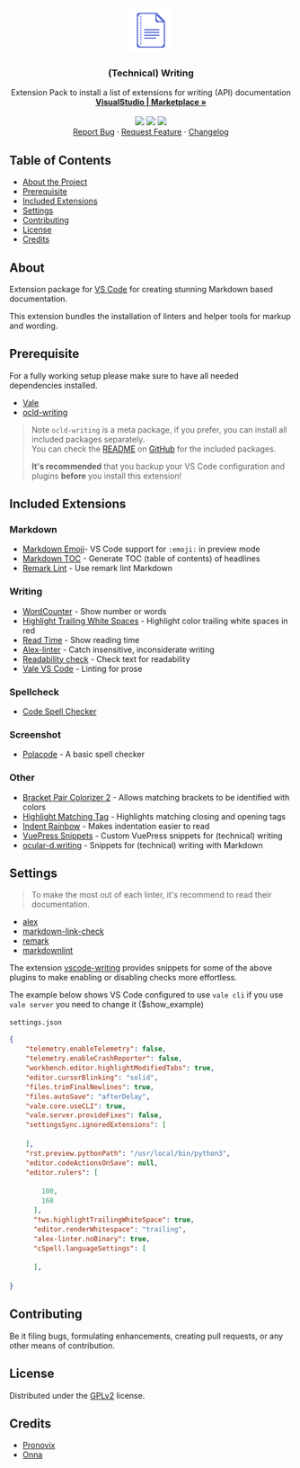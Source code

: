 
<!-- PROJECT LOGO -->
<br />
<p align="center">
  <a href="https://github.com/ocular-d/writing-extension-pack">
    <img src="https://raw.githubusercontent.com/ocular-d/writing-extension-pack/2.0/icon.png" alt="Logo" width="80" height="80">
  </a>

  <h3 align="center">(Technical) Writing</h3>

  <p align="center">
    Extension Pack to install a list of extensions for writing (API) documentation
    <br />
    <a href="https://marketplace.visualstudio.com/items?itemName=ocular-d.writing-extension-pack" title="Link to this extension on VS Code marketplace"><strong>VisualStudio  | Marketplace »</strong></a>
    <br />
    <br />
    <img src="https://img.shields.io/vscode-marketplace/d/ocular-d.writing-extension-pack.svg" />
    <img src="https://img.shields.io/vscode-marketplace/i/ocular-d.writing-extension-pack.svg" />
    <img src="https://img.shields.io/github/license/ocular-d/writing-extension-pack" />
    <br />
    <a href="https://github.com/ocular-d/writing-extension-pack/issues" title="Link to issue tracker">Report Bug</a>
    ·
    <a href="https://github.com/ocular-d/writing-extension-pack/issues" title="Link to feature tracker">Request Feature</a>
    ·
    <a href="https://github.com/ocular-d/writing-extension-pack/blob/master/CHANGELOG.md" title="Link to changelog">Changelog</a>
  </p>
</p>

<!-- TABLE OF CONTENTS -->
## Table of Contents

- [About the Project](#about "TOC link About")
- [Prerequisite](#prerequisite "TOC link Prerequisite")
- [Included Extensions](#included-extensions "TOC link Included Extensions")
- [Settings](#settings "TOC link Settings")
- [Contributing](#contributing "TOC link Contributing")
- [License](#license "TOC link License")
- [Credits](#credits "TOC link Credits")

## About

Extension package for [VS Code](https://code.visualstudio.com/ "Link to website of VS Code") for creating stunning Markdown based documentation.

This extension bundles the installation of linters and helper tools for markup and wording.

## Prerequisite

For a fully working setup please make sure to have all needed dependencies installed.

- [Vale](https://docs.errata.ai/vale/about "Link to Vale website")
- [ocld-writing](https://www.npmjs.com/package/ocld-writing "Link to package on NPM")

> Note
> `ocld-writing` is a meta package, if you prefer, you can install all included packages separately.\
> You can check the [README](https://github.com/ocular-d/ocld-writing/blob/master/README.md "Link to ocld-writing README on GitHub") on [GitHub](https://github.com/ocular-d/ocld-writing "Link to ocld-writing on GitHub") for the included packages.
>
> **It's recommended** that you backup your VS Code configuration and plugins **before** you install this extension!

## Included Extensions

### Markdown

- [Markdown Emoji](https://marketplace.visualstudio.com/items?itemName=bierner.markdown-emoji "Link to MD emoji extension")- VS Code support for `:emoji:` in preview mode
- [Markdown TOC](https://marketplace.visualstudio.com/items?itemName=AlanWalk.markdown-toc "Link to MD toc extension") - Generate TOC (table of contents) of headlines
- [Remark Lint](https://marketplace.visualstudio.com/items?itemName=drewbourne.vscode-remark-lint "Link to remark lint extension") - Use remark lint Markdown
### Writing

- [WordCounter](https://marketplace.visualstudio.com/items?itemName=kirozen.wordcounter "Link to word count extension") - Show number or words
- [Highlight Trailing White Spaces](https://marketplace.visualstudio.com/items?itemName=ybaumes.highlight-trailing-white-spaces "Link to trailing spaces extension") - Highlight color trailing white spaces in red
- [Read Time](https://marketplace.visualstudio.com/items?itemName=johnpapa.read-time "Link to read time extension") - Show reading time
- [Alex-linter](https://marketplace.visualstudio.com/items?itemName=TLahmann.alex-linter&utm_source=VSCode.pro&utm_campaign=AhmadAwais "Link to extension") - Catch insensitive, inconsiderate writing
- [Readability check](https://marketplace.visualstudio.com/items?itemName=jemcclin.readabilitycheck "Link to extension") - Check text for readability
- [Vale VS Code](https://marketplace.visualstudio.com/items?itemName=errata-ai.vale-server "Link to extension") - Linting for prose

### Spellcheck

- [Code Spell Checker](https://marketplace.visualstudio.com/items?itemName=streetsidesoftware.code-spell-checker "Link to code spell checker extension")

### Screenshot

- [Polacode](https://marketplace.visualstudio.com/items?itemName=pnp.polacode "Link to polacode extension") - A basic spell checker

### Other

- [Bracket Pair Colorizer 2](https://marketplace.visualstudio.com/items?itemName=CoenraadS.bracket-pair-colorizer-2 "Link to bracket colorizer extension") - Allows matching brackets to be identified with colors
- [Highlight Matching Tag](https://marketplace.visualstudio.com/items?itemName=vincaslt.highlight-matching-tag "Link to matching tag extension") - Highlights matching closing and opening tags
- [Indent Rainbow](https://marketplace.visualstudio.com/items?itemName=oderwat.indent-rainbow "Link to indent extension") - Makes indentation easier to read
- [VuePress Snippets](https://marketplace.visualstudio.com/items?itemName=ocular-d.vuepress-snippets "Link to extension") - Custom VuePress snippets for (technical) writing
- [ocular-d.writing](https://marketplace.visualstudio.com/items?itemName=ocular-d.writing "Link to extension") - Snippets for (technical) writing with Markdown

## Settings

> To make the most out of each linter, it's recommend to read their documentation.

- [alex](https://github.com/get-alex/alex#configuration "Link to alex docs")
- [markdown-link-check](https://github.com/tcort/markdown-link-check#config-file-format "Link to markdown-link-check docs")
- [remark](https://github.com/remarkjs/remark/tree/main/packages/remark-cli "Link to remark on GitHub")
- [markdownlint](https://github.com/DavidAnson/markdownlint#configuration "Link to markdownlint on GitHub")

The extension [vscode-writing](https://github.com/ocular-d/vscode-writing "Link to extension on GitHub") provides snippets
for some of the above plugins to make enabling or disabling checks more effortless.

The example below shows VS Code configured to use `vale cli` if you use `vale server` you need to change it ($show_example)

`settings.json`

```json
{
    "telemetry.enableTelemetry": false,
    "telemetry.enableCrashReporter": false,
    "workbench.editor.highlightModifiedTabs": true,
    "editor.cursorBlinking": "solid",
    "files.trimFinalNewlines": true,
    "files.autoSave": "afterDelay",
    "vale.core.useCLI": true,
    "vale.server.provideFixes": false,
    "settingsSync.ignoredExtensions": [

    ],
    "rst.preview.pythonPath": "/usr/local/bin/python3",
    "editor.codeActionsOnSave": null,
    "editor.rulers": [

        100,
        160
      ],
      "tws.highlightTrailingWhiteSpace": true,
      "editor.renderWhitespace": "trailing",
      "alex-linter.noBinary": true,
      "cSpell.languageSettings": [

      ],

}
```

## Contributing

Be it filing bugs, formulating enhancements, creating pull requests, or any other means of contribution.

## License

Distributed under the [GPLv2](https://www.gnu.org/licenses/old-licenses/gpl-2.0.en.html "Link to license") license.

## Credits

- [Pronovix](https://pronovix.com/ "Link to Pronovix website")
- [Onna](https://onna.com "Link to website of Onna")
